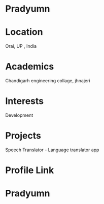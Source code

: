 # Pradyumn
# Location
Orai, UP , India

# Academics
Chandigarh engineering collage, jhnajeri

# Interests
Development
# Projects
Speech Translator - Language translator app
# Profile Link
# Pradyumn
